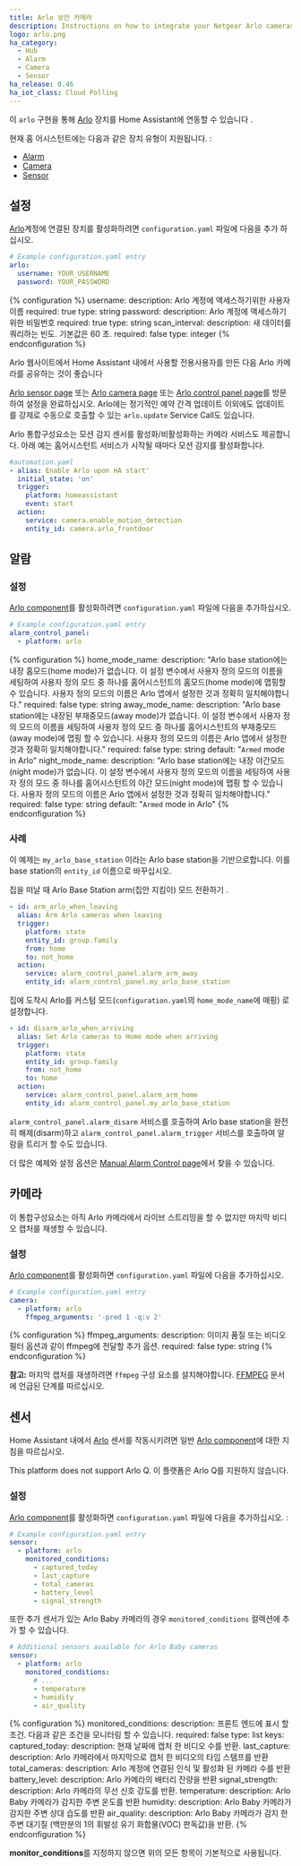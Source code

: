 ```yaml
---
title: Arlo 보안 카메라 
description: Instructions on how to integrate your Netgear Arlo cameras within Home Assistant.
logo: arlo.png
ha_category:
  - Hub
  - Alarm
  - Camera
  - Sensor
ha_release: 0.46
ha_iot_class: Cloud Polling
---
```


이 `arlo` 구현을 통해 [Arlo](https://arlo.netgear.com/) 장치를 Home Assistant에 연동할 수 있습니다 .

현재 홈 어시스턴트에는 다음과 같은 장치 유형이 지원됩니다. :


- [Alarm](#alarm)
- [Camera](#camera)
- [Sensor](#sensor)

## 설정

[Arlo](https://arlo.netgear.com/)계정에 연결된 장치를 활성화하려면 `configuration.yaml` 파일에 다음을 추가 하십시오.


```yaml
# Example configuration.yaml entry
arlo:
  username: YOUR_USERNAME
  password: YOUR_PASSWORD
```

{% configuration %}
username:
  description: Arlo 계정에 액세스하기위한 사용자 이름
  required: true
  type: string
password:
  description: Arlo 계정에 액세스하기위한 비밀번호
  required: true
  type: string
scan_interval:
  description: 새 데이터를 쿼리하는 빈도. 기본값은 60 초.
  required: false
  type: integer
{% endconfiguration %}

Arlo 웹사이트에서 Home Assistant 내에서 사용할 전용사용자를 만든 다음 Arlo 카메라를 공유하는 것이 좋습니다

[Arlo sensor page](/integrations/arlo#sensor) 또는 [Arlo camera page](/integrations/arlo#camera) 또는  [Arlo control panel page](/integrations/arlo)를 방문하여 설정을 완료하십시오. Arlo에는 정기적인 예약 간격 업데이트 이외에도 업데이트를 강제로 수동으로 호출할 수 있는 `arlo.update` Service Call도 있습니다.

Arlo 통합구성요소는 모션 감지 센서를 활성화/비활성화하는 카메라 서비스도 제공합니다. 아래 예는 홈어시스턴트 서비스가 시작될 때마다 모션 감지를 활성화합니다.

```yaml
#automation.yaml
- alias: Enable Arlo upon HA start'
  initial_state: 'on'
  trigger:
    platform: homeassistant
    event: start
  action:
    service: camera.enable_motion_detection
    entity_id: camera.arlo_frontdoor
```

## 알람

### 설정

[Arlo component](/integrations/arlo)를 활성화하려면 `configuration.yaml` 파일에 다음을 추가하십시오.


```yaml
# Example configuration.yaml entry
alarm_control_panel:
  - platform: arlo
```

{% configuration %}
home_mode_name:
  description: "Arlo base station에는 내장 홈모드(home mode)가 없습니다. 이 설정 변수에서 사용자 정의 모드의 이름을 세팅하여 사용자 정의 모드 중 하나를 홈어시스턴트의 홈모드(home mode)에 맵핑할 수 있습니다. 사용자 정의 모드의 이름은 Arlo 앱에서 설정한 것과 정확히 일치해야합니다."
  required: false
  type: string
away_mode_name:
  description: "Arlo base station에는 내장된 부재중모드(away mode)가 없습니다. 이 설정 변수에서 사용자 정의 모드의 이름을 세팅하여 사용자 정의 모드 중 하나를 홈어시스턴트의 부재중모드(away mode)에 맵핑 할 수 있습니다. 사용자 정의 모드의 이름은 Arlo 앱에서 설정한 것과 정확히 일치해야합니다."
  required: false
  type: string
  default: "`Armed` mode in Arlo"
night_mode_name:
  description: "Arlo base station에는 내장 야간모드(night mode)가 없습니다. 이 설정 변수에서 사용자 정의 모드의 이름을 세팅하여 사용자 정의 모드 중 하나를 홈어시스턴트의 야간 모드(night mode)에 맵핑 할 수 있습니다. 사용자 정의 모드의 이름은 Arlo 앱에서 설정한 것과 정확히 일치해야합니다." 
  required: false
  type: string
  default: "`Armed` mode in Arlo"
{% endconfiguration %}

### 사례

이 예제는 `my_arlo_base_station` 이라는 Arlo base station을 기반으로합니다. 이를 base station의 `entity_id` 이름으로 바꾸십시오.

집을 떠날 때 Arlo Base Station arm(집안 지킴이) 모드 전환하기 .

```yaml
- id: arm_arlo_when_leaving
  alias: Arm Arlo cameras when leaving
  trigger:
    platform: state
    entity_id: group.family
    from: home
    to: not_home
  action:
    service: alarm_control_panel.alarm_arm_away
    entity_id: alarm_control_panel.my_arlo_base_station
```

집에 도착시 Arlo를 커스텀 모드(`configuration.yaml`의 `home_mode_name`에 매핑) 로 설정합니다.

```yaml
- id: disarm_arlo_when_arriving
  alias: Set Arlo cameras to Home mode when arriving
  trigger:
    platform: state
    entity_id: group.family
    from: not_home
    to: home
  action:
    service: alarm_control_panel.alarm_arm_home
    entity_id: alarm_control_panel.my_arlo_base_station
```

`alarm_control_panel.alarm_disarm` 서비스를 호출하여 Arlo base station을 완전히 해제(disarm)하고 `alarm_control_panel.alarm_trigger` 서비스를 호출하여 알람을 트리거 할 수도 있습니다.

더 많은 예제와 설정 옵션은 [Manual Alarm Control page](/integrations/manual#examples)에서 찾을 수 있습니다.

## 카메라

이 통합구성요소는 아직 Arlo 카메라에서 라이브 스트리밍을 할 수 없지만 마지막 비디오 캡처를 재생할 수 있습니다.

### 설정

[Arlo component](/integrations/arlo)를 활성화하면 `configuration.yaml` 파일에 다음을 추가하십시오.

```yaml
# Example configuration.yaml entry
camera:
  - platform: arlo
    ffmpeg_arguments: '-pred 1 -q:v 2'
```

{% configuration %}
ffmpeg_arguments:
  description: 이미지 품질 또는 비디오 필터 옵션과 같이 ffmpeg에 전달할 추가 옵션.
  required: false
  type: string
{% endconfiguration %}

**참고:** 마지막 캡처를 재생하려면 `ffmpeg` 구성 요소를 설치해야합니다. [FFMPEG](/integrations/ffmpeg/) 문서에 언급된 단계를 따르십시오.

## 센서

Home Assistant 내에서 [Arlo](https://arlo.netgear.com/) 센서를 작동시키려면 일반 [Arlo component](/integrations/arlo)에 대한 지침을 따르십시오.

This platform does not support Arlo Q.
이 플랫폼은 Arlo Q를 지원하지 않습니다.

### 설정

[Arlo component](/integrations/arlo)를 활성화하면 `configuration.yaml` 파일에 다음을 추가하십시오. : 

```yaml
# Example configuration.yaml entry
sensor:
  - platform: arlo
    monitored_conditions:
      - captured_today
      - last_capture
      - total_cameras
      - battery_level
      - signal_strength
```

또한 추가 센서가 있는 Arlo Baby 카메라의 경우 `monitored_conditions` 컬렉션에 추가 할 수 있습니다.

```yaml
# Additional sensors available for Arlo Baby cameras
sensor:
  - platform: arlo
    monitored_conditions:
      # ...
      - temperature
      - humidity
      - air_quality
```

{% configuration %}
monitored_conditions:
  description: 프론트 엔드에 표시 할 조건. 다음과 같은 조건을 모니터링 할 수 있습니다. 
  required: false
  type: list
  keys:
    captured_today:
      description: 현재 날짜에 캡처 한 비디오 수를 반환.
    last_capture:
      description: Arlo 카메라에서 마지막으로 캡처 한 비디오의 타임 스탬프를 반환
    total_cameras:
      description: Arlo 계정에 연결된 인식 및 활성화 된 카메라 수를 반환
    battery_level:
      description: Arlo 카메라의 배터리 잔량을 반환
    signal_strength:
      description: Arlo 카메라의 무선 신호 강도를 반환.
    temperature:
      description: Arlo Baby 카메라가 감지한 주변 온도를 반환
    humidity:
      description: Arlo Baby 카메라가 감지한 주변 상대 습도를 반환
    air_quality:
      description: Arlo Baby 카메라가 감지 한 주변 대기질 (백만분의 1의 휘발성 유기 화합물(VOC) 판독값)을 반환.
{% endconfiguration %}

**monitor_conditions**를 지정하지 않으면 위의 모든 항목이 기본적으로 사용됩니다.